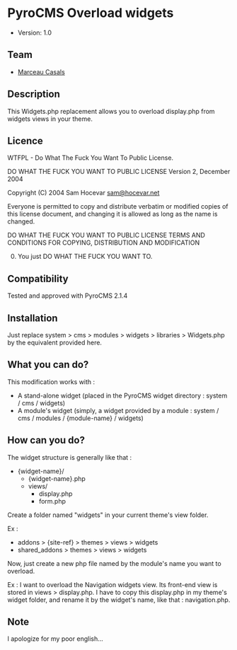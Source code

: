 # PyroCMS Overload widgets

* Version: 1.0

## Team

* [Marceau Casals](http://www.akibatech.fr/)

## Description

This Widgets.php replacement allows you to overload display.php from widgets views in your theme.

## Licence

WTFPL - Do What The Fuck You Want To Public License.

DO WHAT THE FUCK YOU WANT TO PUBLIC LICENSE
Version 2, December 2004

Copyright (C) 2004 Sam Hocevar <sam@hocevar.net>

Everyone is permitted to copy and distribute verbatim or modified
copies of this license document, and changing it is allowed as long
as the name is changed.

DO WHAT THE FUCK YOU WANT TO PUBLIC LICENSE
TERMS AND CONDITIONS FOR COPYING, DISTRIBUTION AND MODIFICATION

0. You just DO WHAT THE FUCK YOU WANT TO.

## Compatibility

Tested and approved with PyroCMS 2.1.4

## Installation

Just replace system > cms > modules > widgets > libraries > Widgets.php by the equivalent provided here.

## What you can do?

This modification works with :
* A stand-alone widget (placed in the PyroCMS widget directory : system / cms / widgets)
* A module's widget (simply, a widget provided by a module : system / cms / modules / {module-name} / widgets)

## How can you do?

The widget structure is generally like that :
* {widget-name}/
    * {widget-name}.php
    * views/
        * display.php
        * form.php

Create a folder named "widgets" in your current theme's view folder.

Ex :
* addons > {site-ref} > themes > views > widgets
* shared_addons > themes > views > widgets

Now, just create a new php file named by the module's name you want to overload.

Ex :
I want to overload the Navigation widgets view. Its front-end view is stored in views > display.php.
I have to copy this display.php in my theme's widget folder, and rename it by the widget's name, like that : navigation.php.

## Note

I apologize for my poor english...